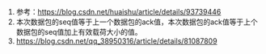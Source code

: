 1. 参考：https://blog.csdn.net/huaishu/article/details/93739446
2. 本次数据包的seq值等于上一个数据包的ack值，本次数据包的ack值等于上个数据包的seq值加上有效载荷大小的值。
3. https://blog.csdn.net/qq_38950316/article/details/81087809